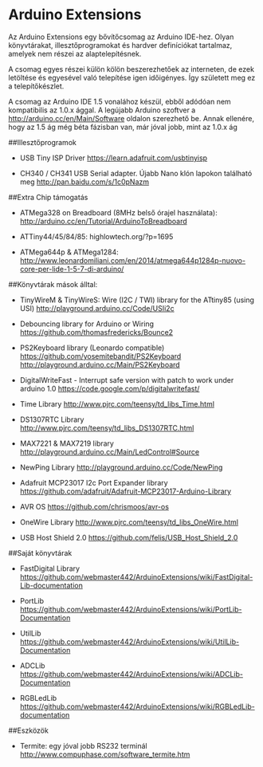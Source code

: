 # Arduino Extensions

Az Arduino Extensions egy bővítőcsomag az Arduino IDE-hez. Olyan könyvtárakat, illesztőprogramokat és hardver definíciókat tartalmaz, amelyek nem részei az alaptelepítésnek.

A csomag egyes részei külön kölön beszerezhetőek az interneten, de ezek letöltése és egyesével való telepítése igen időigényes. Így született meg ez a telepítőkészlet.

A csomag az Arduino IDE 1.5 vonalához készül, ebből adódóan nem kompatibilis az 1.0.x ággal. A legújabb Arduino szoftver a http://arduino.cc/en/Main/Software oldalon szerezhető be. Annak ellenére, hogy az 1.5 ág még béta fázisban van, már jóval jobb, mint az 1.0.x ág

##Illesztőprogramok

* USB Tiny ISP Driver
	https://learn.adafruit.com/usbtinyisp

* CH340 / CH341 USB Serial adapter. Újabb Nano klón lapokon található meg
	http://pan.baidu.com/s/1c0pNazm

##Extra Chip támogatás 

* ATMega328 on Breadboard (8MHz belső órajel használata):
	http://arduino.cc/en/Tutorial/ArduinoToBreadboard
 
* ATTiny44/45/84/85:
	highlowtech.org/?p=1695
 
* ATMega644p & ATMega1284:
	http://www.leonardomiliani.com/en/2014/atmega644p1284p-nuovo-core-per-lide-1-5-7-di-arduino/

##Könyvtárak mások álltal:

* TinyWireM & TinyWireS: Wire (I2C / TWI) library for the ATtiny85 (using USI)
	http://playground.arduino.cc/Code/USIi2c

* Debouncing library for Arduino or Wiring
	https://github.com/thomasfredericks/Bounce2

* PS2Keyboard library (Leonardo compatible)
	https://github.com/yosemitebandit/PS2Keyboard
	http://playground.arduino.cc/Main/PS2Keyboard

* DigitalWriteFast - Interrupt safe version with patch to work under arduino 1.0
	https://code.google.com/p/digitalwritefast/

* Time Library
	http://www.pjrc.com/teensy/td_libs_Time.html

* DS1307RTC Library
	http://www.pjrc.com/teensy/td_libs_DS1307RTC.html

* MAX7221 & MAX7219 library
	http://playground.arduino.cc/Main/LedControl#Source

* NewPing Library
	http://playground.arduino.cc/Code/NewPing

* Adafruit MCP23017 I2c Port Expander library
	https://github.com/adafruit/Adafruit-MCP23017-Arduino-Library

* AVR OS
	https://github.com/chrismoos/avr-os

* OneWire Library
	http://www.pjrc.com/teensy/td_libs_OneWire.html
	
* USB Host Shield 2.0
	https://github.com/felis/USB_Host_Shield_2.0

##Saját könyvtárak

* FastDigital Library
	https://github.com/webmaster442/ArduinoExtensions/wiki/FastDigital-Lib-documentation

* PortLib
	https://github.com/webmaster442/ArduinoExtensions/wiki/PortLib-Documentation

* UtilLib
	https://github.com/webmaster442/ArduinoExtensions/wiki/UtilLib-Documentation

* ADCLib
	https://github.com/webmaster442/ArduinoExtensions/wiki/ADCLib-Documentation

* RGBLedLib
	https://github.com/webmaster442/ArduinoExtensions/wiki/RGBLedLib-documentation

##Eszközök
* Termite: egy jóval jobb RS232 terminál
	http://www.compuphase.com/software_termite.htm